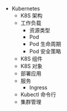   * Kubernetes
    * K8S 架构
    * 工作负载
      * 资源类型
      * Pod
      * Pod 生命周期
      * Pod 安全策略
    * K8S 组件
    * K8S 对象
    * 部署应用
    * 服务
      * Ingress
    * Kubectl 命令行
    * 集群管理
